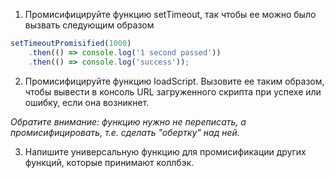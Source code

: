 1. Промисифицируйте функцию setTimeout, так чтобы ее можно было вызвать следующим образом

```js
setTimeoutPromisified(1000)
	.then(() => console.log('1 second passed'))
	.then(() => console.log('success'));
```

2. Промисифицируйте функцию loadScript.
   Вызовите ее таким образом, чтобы вывести в консоль URL загруженного скрипта при успехе или ошибку, если она возникнет.

_Обратите внимание: функцию нужно не переписать, а промисифицировать, т.е. сделать "обертку" над ней._

3. Напишите универсальную функцию для промисификации других функций, которые принимают коллбэк.
